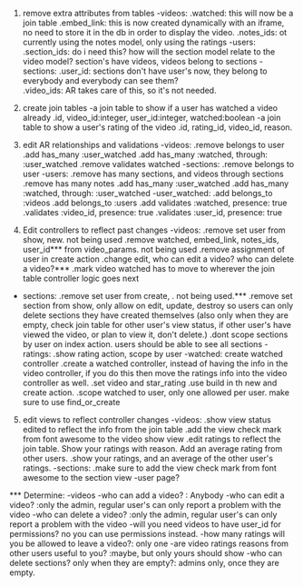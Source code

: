 
1. remove extra attributes from tables
  -videos:
    .watched: this will now be a join table
    .embed_link: this is now created dynamically with an iframe, no need to store it in the db in order to display the video.
    .notes_ids: ot currently using the notes model, only using the ratings
  -users:
    .section_ids: do i need this? how will the section model relate to the video model? section's have videos, videos belong to sections
  -sections:
    .user_id: sections don't have user's now, they belong to everybody and everybody can see them?   
    .video_ids: AR takes care of this, so it's not needed. 

2. create join tables
  -a join table to show if a user has watched a video already
    .id, video_id:integer, user_id:integer, watched:boolean
  -a join table to show a user's rating of the video
    .id, rating_id, video_id, reason.

3. edit AR relationships and validations
  -videos:
    .remove belongs to user
    .add has_many :user_watched
    .add has_many :watched, through: :user_watched
    .remove validates watched
  -sections:
    .remove belongs to user
  -users:
    .remove has many sections, and videos through sections
    .remove has many notes
    .add has_many :user_watched
    .add has_many :watched, through: :user_watched
  -user_watched:
    .add belongs_to :videos
    .add belongs_to :users
    .add validates :watched, presence: true
    .validates :video_id, presence: true
    .validates :user_id, presence: true

4. Edit controllers to reflect past changes
  -videos:
    .remove set user from show, new. not being used
    .remove watched, embed_link, notes_ids, user_id*** from video_params. not being used
    .remove assignment of user in create action
    .change edit, who can edit a video? who can delete a video?***
    .mark video watched has to move to wherever the join table controller logic goes next
  - sections:
    .remove set user from create, . not being used.***
    .remove set section from show, only allow on edit, update, destroy so users can only delete sections they have created themselves (also only when they are empty, check join table for other user's view status, if other user's have viewed the video, or plan to view it, don't delete.)
    .dont scope sections by user on index action. users should be able to see all sections
  -ratings:
    .show rating action, scope by user
  -watched: create watched controller
    .create a watched controller, instead of having the info in the video controller, if you do this then move the ratings info into the video controller as well.
    .set video and star_rating
    .use build in th new and create action.
    .scope watched to user, only one allowed per user. make sure to use find_or_create
    
5. edit views to reflect controller changes
  -videos:
    .show view status edited to reflect the info from the join table
    .add the view check mark from font awesome to the video show view
    .edit ratings to reflect the join table. Show your ratings with reason. Add an average rating from other users.
    .show your ratings, and an average of the other user's ratings.
  -sections:
    .make sure to add the view check mark from font awesome to the section view 
  -user page?  
 

*** Determine:
-videos
  -who can add a video? : Anybody
  -who can edit a video? :only the admin, regular user's can only report a problem with the video
  -who can delete a video? :only the admin, regular user's can only report a problem with the video
  -will you need videos to have user_id for permissions? no you can use permissions instead.
  -how many ratings will you be allowed to leave a video?: only one
  -are video ratings reasons from other users useful to you? :maybe, but only yours should show
  -who can delete sections? only when they are empty?: admins only, once they are empty.